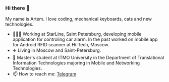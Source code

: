 ### Hi there 👋

My name is Artem. I love coding, mechanical keyboards, cats and new technologies.

 - 🧑🏼‍💻 Working at StarLine, Saint Petersburg, developing mobile application for controling car alarm. In the past worked on mobile app for Android RFID scanner at Hi-Tech, Moscow.
 - ✈️ Living in Moscow and Saint-Petersburg.
 - 🌱 Master's student at ITMO University in the Department of Translational Information Technologies majoring in Mobile and Networking Technologies.
 - 📫 How to reach me: [Telegram](https://t.me/DroidCat)

<!--
**DroidCatRu/DroidCatRu** is a ✨ _special_ ✨ repository because its `README.md` (this file) appears on your GitHub profile.

Here are some ideas to get you started:

- 🔭 I’m currently working on ...
- 🌱 I’m currently learning ...
- 👯 I’m looking to collaborate on ...
- 🤔 I’m looking for help with ...
- 💬 Ask me about ...
- 📫 How to reach me: ...
- 😄 Pronouns: ...
- ⚡ Fun fact: ...
-->
